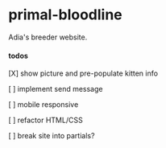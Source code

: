 # primal-bloodline

Adia's breeder website.

#### todos

[X] show picture and pre-populate kitten info

[ ] implement send message

[ ] mobile responsive

[ ] refactor HTML/CSS

[ ] break site into partials?